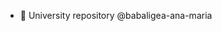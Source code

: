 - 👋 University repository @babaligea-ana-maria
<!---
babaligea-ana-maria/babaligea-ana-maria is a ✨ special ✨ repository because its `README.md` (this file) appears on your GitHub profile.
You can click the Preview link to take a look at your changes.
--->
